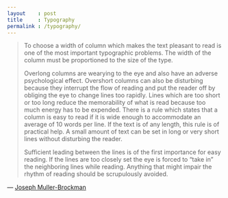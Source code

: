 ```yaml
---
layout    : post
title     : Typography
permalink : /typography/
---
```


> To choose a width of column which makes the text pleasant to read is one of
> the most important typographic problems. The width of the column must be
> proportioned to the size of the type.
> 
> Overlong columns are wearying to the eye and also have an adverse
> psychological effect. Overshort columns can also be disturbing because they
> interrupt the flow of reading and put the reader off by obliging the eye to
> change lines too rapidly. Lines which are too short or too long reduce the
> memorability of what is read because too much energy has to be expended. There
> is a rule which states that a column is easy to read if it is wide enough to
> accommodate an average of 10 words per line. If the text is of any length,
> this rule is of practical help. A small amount of text can be set in long or
> very short lines without disturbing the reader.
> 
> Sufficient leading between the lines is of the first importance for easy
> reading. If the lines are too closely set the eye is forced to “take in” the
> neighboring lines while reading. Anything that might impair the rhythm of
> reading should be scrupulously avoided.

&mdash; [Joseph Muller-Brockman](http://www.amazon.com/Systems-Graphic-Systeme-Visuele-Gestaltung/dp/3721201450/)
